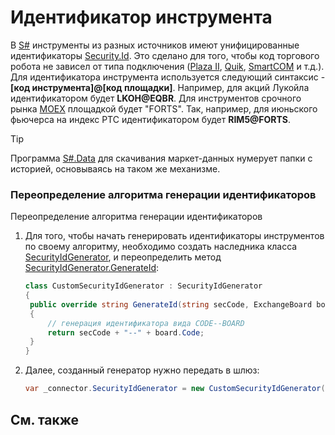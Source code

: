 # Идентификатор инструмента

В [S\#](StockSharpAbout.md) инструменты из разных источников имеют унифицированные идентификаторы [Security.Id](xref:StockSharp.BusinessEntities.Security.Id). Это сделано для того, чтобы код торгового робота не зависел от типа подключения ([Plaza II](Plaza.md), [Quik](Quik.md), [SmartCOM](Smart.md) и т.д.). Для идентификатора инструмента используется следующий синтаксис \- **\[код инструмента\]@\[код площадки\]**. Например, для акций Лукойла идентификатором будет **LKOH@EQBR**. Для инструментов срочного рынка [MOEX](https://moex.com/) площадкой будет "FORTS". Так, например, для июньского фьючерса на индекс РТС идентификатором будет **RIM5@FORTS**. 

> [!TIP]
> Программа [S\#.Data](Hydra.md) для скачивания маркет\-данных нумерует папки с историей, основываясь на таком же механизме. 

### Переопределение алгоритма генерации идентификаторов

Переопределение алгоритма генерации идентификаторов

1. Для того, чтобы начать генерировать идентификаторы инструментов по своему алгоритму, необходимо создать наследника класса [SecurityIdGenerator](xref:StockSharp.Algo.SecurityIdGenerator), и переопределить метод [SecurityIdGenerator.GenerateId](xref:StockSharp.Algo.SecurityIdGenerator.GenerateId): 

   ```cs
   class CustomSecurityIdGenerator : SecurityIdGenerator
   {
   	public override string GenerateId(string secCode, ExchangeBoard board)
   	{
   		// генерация идентификатора вида CODE--BOARD
   		return secCode + "--" + board.Code;
   	}
   }
   ```
2. Далее, созданный генератор нужно передать в шлюз: 

   ```cs
   var _connector.SecurityIdGenerator = new CustomSecurityIdGenerator();
   ```

## См. также
